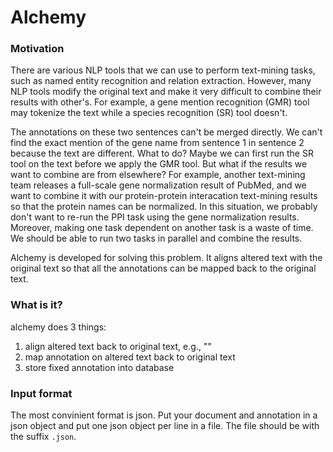 # Alchemy


### Motivation
There are various NLP tools that we can use to perform text-mining tasks, such as 
named entity recognition and relation extraction. However, many NLP tools modify the 
original text and make it very difficult to combine their results with other's.
For example, a gene mention recognition (GMR) tool may tokenize the text while a species 
recognition (SR) tool doesn't. 

The annotations on these two sentences can't be merged directly. We can't find the 
exact mention of the gene name from sentence 1 in sentence 2 because the text are 
different. What to do? Maybe we can first run the SR tool on the text before we apply 
the GMR tool. But what if the results we want to combine are from elsewhere? For example, 
another text-mining team releases a full-scale gene normalization result of PubMed, and we 
want to combine it with our protein-protein interacation text-mining results so that 
the protein names can be normalized. In this situation, we probably don't want to re-run the
PPI task using the gene normalization results. Moreover, making one task dependent on another 
task is a waste of time. We should be able to run two tasks in parallel and combine the results.

Alchemy is developed for solving this problem. It aligns altered text with the original text 
so that all the annotations can be mapped back to the original text.

### What is it?
alchemy does 3 things:
  1. align altered text back to original text, e.g., ""
  2. map annotation on altered text back to original text
  3. store fixed annotation into database

### Input format
The most convinient format is json. Put your document and annotation in a json object and put one json 
object per line in a file. The file should be with the suffix `.json`.
